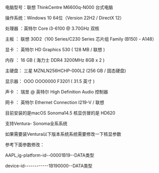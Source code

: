 
电脑型号：联想 ThinkCentre M6600q-N000 台式电脑
  
操作系统：Windows 10 64位（Version 22H2 / DirectX 12）

处理器 ：英特尔 Core i3-6100 @ 3.70GHz 双核
  
主板  ： 联想 30D2（100 Series/C230 Series 芯片组 Family (B150) - A148）
  
显卡  ： 英特尔 HD Graphics 530 ( 128 MB / 联想 )
  
内存  ： 16 GB ( 海力士 DDR4 3200MHz 8GB x 2 )
  
主硬盘：  三星 MZNLN256HCHP-000L2 (256 GB / 固态硬盘)
  
显示器： OOO OOO0000 F3201 ( 31.5 英寸  )
  
声卡  ： 瑞昱  @ 英特尔 High Definition Audio 控制器
  
网卡  ： 英特尔 Ethernet Connection  I219-V / 联想

目前安装的是macOS Sonoma14.5 核显仿冒的是 HD620

支持Ventura- Sonoma全系系统

如果需要装Ventura以下版本系统系统需要修改一下核显参数

参考下面参数修改：

AAPL,ig-platform-id--00001B19--DATA类型

device-id------------1B190000--DATA类型
